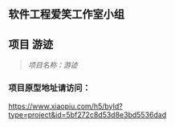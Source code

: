 ## 软件工程爱笑工作室小组
## 项目 游迹

>*项目名称：游迹*

### 项目原型地址请访问：
https://www.xiaopiu.com/h5/byId?type=project&id=5bf272c8d53d8e3bd5536dad
    
    
    
    
    
    
